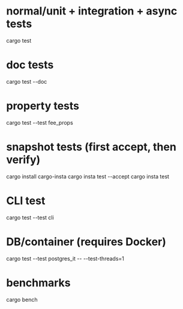 # normal/unit + integration + async tests
cargo test

# doc tests
cargo test --doc

# property tests
cargo test --test fee_props

# snapshot tests (first accept, then verify)
cargo install cargo-insta
cargo insta test --accept
cargo insta test

# CLI test
cargo test --test cli

# DB/container (requires Docker)
cargo test --test postgres_it -- --test-threads=1

# benchmarks
cargo bench
